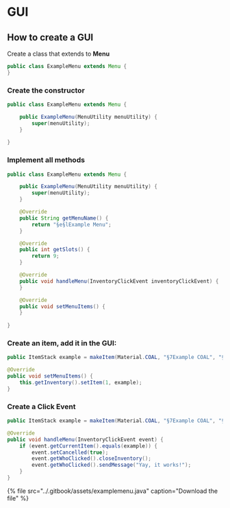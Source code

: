 # GUI

## How to create a GUI

Create a class that extends to **Menu**

```java
public class ExampleMenu extends Menu {
}

```

### Create the constructor

```java
public class ExampleMenu extends Menu {

    public ExampleMenu(MenuUtility menuUtility) {
        super(menuUtility);
    }
    
}

```

### Implement all methods

```java
public class ExampleMenu extends Menu {

    public ExampleMenu(MenuUtility menuUtility) {
        super(menuUtility);
    }

    @Override
    public String getMenuName() {
        return "§e§lExample Menu";
    }

    @Override
    public int getSlots() {
        return 9;
    }

    @Override
    public void handleMenu(InventoryClickEvent inventoryClickEvent) {
    }

    @Override
    public void setMenuItems() {
    }
    
}

```

### Create an item, add it in the GUI:

```java
public ItemStack example = makeItem(Material.COAL, "§7Example COAL", "§7This is an example coal");

@Override
public void setMenuItems() {
    this.getInventory().setItem(1, example);
}

```

### Create a Click Event

```java
public ItemStack example = makeItem(Material.COAL, "§7Example COAL", "§7This is an example coal");

@Override
public void handleMenu(InventoryClickEvent event) {
    if (event.getCurrentItem().equals(example)) {
        event.setCancelled(true);
        event.getWhoClicked().closeInventory();
        event.getWhoClicked().sendMessage("Yay, it works!");
    }
}
```



{% file src="../.gitbook/assets/examplemenu.java" caption="Download the file" %}



